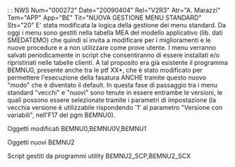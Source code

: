 :  : NWS Num="000272" Date="20090404" Rel="V2R3" Atr="A. Marazzi" Tem="APP" App="B£" Tit="NUOVA GESTIONE MENU STANDARD" Sts="20"
E' stata modificata la logica della gestione dei menu standard.
Da oggi i menu sono gestiti nella tabella MEA del modello applicativo (lib. dati SMEDAT£MO) che quindi si invita a modificare per i miglioramenti e le nuove procedure e a non utilizzare come prove utente.
I menu verranno salvati periodicamente in script che consentiranno di essere installati e/o ripristinati nelle tabelle clienti.
A tal proposito era già esistente il programma B£MNU0, presente anche tra le ptf XX*, che è stato modificato per permettere l'esecuzione della fasatura ANCHE tramite questo nuovo "modo" che è diventato il default.
In questa fase di passaggio tra i menu standard "vecchi" e "nuovi" sono tenute in essere entrambe le versioni, le quali possono essere selezionate tramite i parametri di impostazione (la vecchia versione è utilizzabile rispondendo '1' al parametro "Versione con variabili", nell'F17 del pgm B£MNU0).

Oggetti modificati
B£MNU0,B£MNU0V,B£MNU1

Oggetti nuovi
B£MNU2

Script gestiti da programmi utility
B£MNU2_SCP,B£MNU2_SCX
